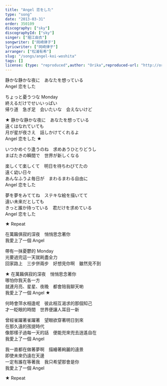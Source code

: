 ```yaml
---
title: "Angel 恋をした"
type: "song"
date: "2013-03-31"
order: 350109
discography: ["sky"]
discographyId: ["sky"]
singer: ["堀江由衣"]
songwriter: ["岡崎律子"]
lyricwriter: ["岡崎律子"]
arranger: ["松浦有希"]
slug: "/songs/angel-koi-woshita"
tags: []
license: {type: "reproduced",author: "Orika",reproduced-url: "http://orikamushi.myweb.hinet.net",reproduced-website: "織歌蟲"}
---
```


静かな静かな夜に　あなたを想っている   
Angel 恋をした   
  
ちょっと憂うつな Monday   
終えるだけでせいいっぱい   
帰り道　急ぎ足　会いたいな　会えないけど   
  
★ 静かな静かな夜に　あなたを想っている   
遠くはなれていても   
月が星が夜さえ　話しかけてくれるよ   
Angel 恋をした ★  
  
いつかめぐり逢うのね　求めあうひとりどうし   
まばたきの瞬間で　世界が新しくなる   
  
楽しくて楽しくて　明日を待ちわびてたの   
遠く幼い日々   
あんなふうよ毎日が　まわるまわる自由に   
Angel 恋をした   
  
夢を夢をみててね　ステキな絵を描いてて   
遠い未来だとしても   
きっと誰か待っている　君だけを求めている   
Angel 恋をした   
  
★ Repeat   
  
在萬籟俱寂的深夜　悄悄思念著你  
我愛上了一個 Angel  
  
帶有一抹憂鬱的 Monday  
光要過完這一天就耗盡全力  
回家路上　三步併兩步　好想見你啊　雖然見不到  
  
★ 在萬籟俱寂的深夜　悄悄思念著你  
哪怕你我天各一方  
就連月亮、星星、夜晚　都會陪我聊天喲  
我愛上了一個 Angel ★  
  
何時會萍水相逢呢　彼此相互渴求的那個知己  
才一眨眼的時間　世界便讓人耳目一新  
  
曾經雀躍著雀躍著　望眼欲穿著明日到來  
在那久遠的孩提時代  
像那樣子過每一天的話　便能兜來兜去逍遙自在  
我愛上了一個 Angel  
  
我一直都在做著夢啊　描繪著絢麗的遠景  
即使未來仍遠在天邊  
一定有誰在等著我　我只希望那會是你  
我愛上了一個 Angel  
  
★ Repeat
